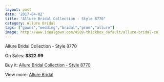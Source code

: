 ```yaml
---
layout: post
date: '2017-04-02'
title: "Allure Bridal Collection - Style 8770"
category: Allure Bridal
tags: ["gowns","wedding","bridal","prom","allure"]
image: http://www.idealgown.com/4509-thickbox_default/allure-bridal-collection-style-8770.jpg
---
```

Allure Bridal Collection - Style 8770

On Sales: **$322.99**
<a href="https://www.idealgown.com/en/allure-bridal/2028-allure-bridal-collection-style-8770.html"><amp-img layout="responsive" width="600" height="600" src="//www.idealgown.com/4509-thickbox_default/allure-bridal-collection-style-8770.jpg" alt="Allure Bridal Collection - Style 8770 0" /></a>

Buy it: [Allure Bridal Collection - Style 8770](https://www.idealgown.com/en/allure-bridal/2028-allure-bridal-collection-style-8770.html "Allure Bridal Collection - Style 8770")

View more: [Allure Bridal](https://www.idealgown.com/en/29-allure-bridal "Allure Bridal")